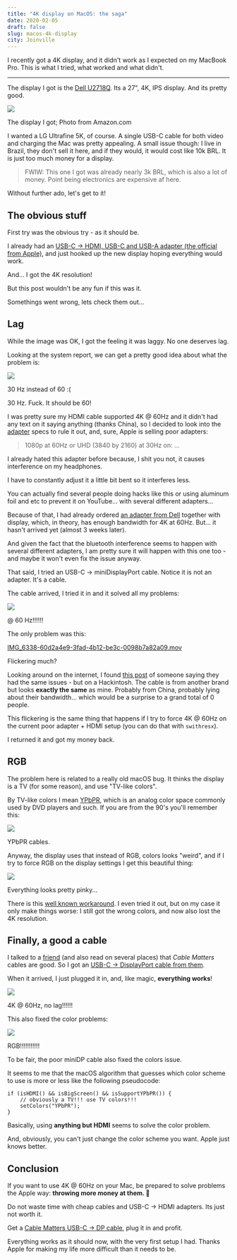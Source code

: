 ```yaml
---
title: "4K display on MacOS: the saga"
date: 2020-02-05
draft: false
slug: macos-4k-display
city: Joinville
---
```


I recently got a 4K display, and it didn't work as I expected on my MacBook Pro. This is what I tried, what worked and what didn't.

---

The display I got is the [Dell U2718Q](https://amzn.to/3aNRbDb). Its a 27", 4K, IPS display. And its pretty good.

![](asset-a3ca84d6-841e-43b9-9740-a3fe3d23b437.png)

The display I got; Photo from Amazon.com

I wanted a LG Ultrafine 5K, of course. A single USB-C cable for both video and charging the Mac was pretty appealing. A small issue though: I live in Brazil, they don't sell it here, and if they would, it would cost like 10k BRL. It is just too much money for a display.

> FWIW: This one I got was already nearly 3k BRL, which is also a lot of money. Point being electronics are expensive af here.

Without further ado, let's get to it!

## The obvious stuff

First try was the obvious try - as it should be. 

I already had an [USB-C → HDMI, USB-C and USB-A adapter (the official from Apple)](https://www.apple.com/shop/product/MUF82AM/A/usb-c-digital-av-multiport-adapter), and just hooked up the new display hoping everything would work.

And... I got the 4K resolution! 

But this post wouldn't be any fun if this was it. 

Somethings went wrong, lets check them out...

## Lag

While the image was OK, I got the feeling it was laggy. No one deserves lag. 

Looking at the system report, we can get a pretty good idea about what the problem is:

![](asset-1-7bfac567-aa9d-4661-a3a7-2b3d6d2e0ad0.png)

30 Hz instead of 60 :(

30 Hz. Fuck. It should be 60!

I was pretty sure my HDMI cable supported 4K @ 60Hz and it didn't had any text on it saying anything (thanks China), so I decided to look into the [adapter](https://www.apple.com/shop/product/MUF82AM/A/usb-c-digital-av-multiport-adapter) specs to rule it out, and, sure, Apple is selling poor adapters:

> 1080p at 60Hz or UHD (3840 by 2160) at 30Hz on: ...

I already hated this adapter before because, I shit you not, it causes interference on my headphones.

I have to constantly adjust it a little bit bent so it interferes less. 

You can actually find several people doing hacks like this or using aluminum foil and etc to prevent it on YouTube... with several different adapters...

Because of that, I had already ordered [an adapter from Dell](https://www.dell.com/pt-br/shop/accessories/apd/470-abmz) together with display, which, in theory, has enough bandwidth for 4K at 60Hz. But... it hasn't arrived yet (almost 3 weeks later).

And given the fact that the bluetooth interference seems to happen with several different adapters, I am pretty sure it will happen with this one too - and maybe it won't even fix the issue anyway.

That said, I tried an USB-C → miniDisplayPort cable. Notice it is not an adapter. It's a cable.

The cable arrived, I tried it in and it solved all my problems:

![](asset-2-e9e7069c-61f3-47f3-a0f0-41afe5d69c50.png)

@ 60 Hz!!!!!!

The only problem was this:

[IMG_6338-60d2a4e9-3fad-4b12-be3c-0098b7a82a09.mov](IMG_6338-60d2a4e9-3fad-4b12-be3c-0098b7a82a09.mov)

Flickering much?

Looking around on the internet, I found [this post](https://hackintosher.com/blog/bad-hdmi-dp-cable-can-ruin-4k-hackintosh-flickering/) of someone saying they had the same issues - but on a Hackintosh. The cable is from another brand but looks **exactly the same** as mine. Probably from China, probably lying about their bandwidth... which would be a surprise to a grand total of 0 people.

This flickering is the same thing that happens if I try to force 4K @ 60Hz on the current poor adapter + HDMI setup (you can do that with `swithresx`).

I returned it and got my money back.

## RGB

The problem here is related to a really old macOS bug. It thinks the display is a TV (for some reason), and use "TV-like colors". 

By TV-like colors I mean [YPbPR](https://en.wikipedia.org/wiki/YPbPr), which is an analog color space commonly used by DVD players and such. If you are from the 90's you'll remember this:

![](asset-3-65a1bdb8-3be6-4139-afff-75418bf7fa3b.png)

YPbPR cables.

Anyway, the display uses that instead of RGB, colors looks "weird", and if I try to force RGB on the display settings I get this beautiful thing:

![](IMG_6334_(1)-28c3f911-341f-4569-ba8b-79ed175b26df.png)

Everything looks pretty pinky...

There is this [well known workaround](https://www.mathewinkson.com/2013/03/force-rgb-mode-in-mac-os-x-to-fix-the-picture-quality-of-an-external-monitor). I even tried it out, but on my case it only make things worse: I still got the wrong colors, and now also lost the 4K resolution.

## Finally, a good a cable

I talked to a [friend](https://github.com/marcosnils) (and also read on several places) that *Cable Matters* cables are good. So I got an [USB-C → DisplayPort cable from them](https://amzn.to/394xZiG).

When it arrived, I just plugged it in, and, like magic, **everything works**!

![](asset-5-ae328f67-4e1e-4fac-882f-6718cd66dc86.png)

4K @ 60Hz, no lag!!!!!!

This also fixed the color problems:

![](IMG_6357_(1)-a38641d0-fc59-4b7b-ae76-c6da311cb858.png)

RGB!!!!!!!!!!!

To be fair, the poor miniDP cable also fixed the colors issue.

It seems to me that the macOS algorithm that guesses which color scheme to use is more or less like the following pseudocode:

```
if (isHDMI() && isBigScreen() && isSupportYPbPR()) {
	// obviously a TV!!! use TV colors!!!
	setColors("YPbPR");
}
```

Basically, using **anything but HDMI** seems to solve the color problem.

And, obviously, you can't just change the color scheme you want. Apple just knows better.

## Conclusion

If you want to use 4K @ 60Hz on your Mac, be prepared to solve problems the Apple way: **throwing more money at them. 💸**

Do not waste time with cheap cables and USB-C → HDMI adapters. Its just not worth it. 

Get a [Cable Matters USB-C → DP cable](https://amzn.to/394xZiG), plug it in and profit.

Everything works as it should now, with the very first setup I had. Thanks Apple for making my life more difficult than it needs to be.